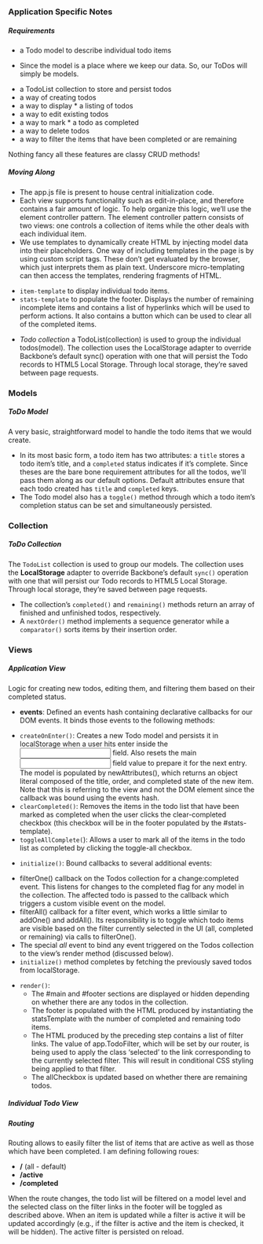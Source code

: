 ### Application Specific Notes

##### Requirements

* a Todo model to describe individual todo items
 - Since the model is a place where we keep our data. So, our ToDos will simply be models.
* a TodoList collection to store and persist todos
* a way of creating todos
* a way to display * a listing of todos
* a way to edit existing todos
* a way to mark * a todo as completed
* a way to delete todos
* a way to filter the items that have been completed or are remaining

Nothing fancy all these features are classy CRUD methods!

##### Moving Along

* The app.js file is present to house central initialization code.
* Each view supports functionality such as edit-in-place, and therefore contains a fair amount of logic. To help organize this logic, we’ll use the element controller pattern. The element controller pattern consists of two views: one controls a collection of items while the other deals with each individual item.
* We use templates to dynamically create HTML by injecting model data into their placeholders. One way of including templates in the page is by using custom script tags. These don’t get evaluated by the browser, which just interprets them as plain text. Underscore micro-templating can then access the templates, rendering fragments of HTML. 
 - `item-template` to display individual todo items.
 - `stats-template` to populate the footer. Displays the number of remaining incomplete items and contains a list of hyperlinks which will be used to perform actions. It also contains a button which can be used to clear all of the completed items.
* *Todo collection* a TodoList(collection) is used to group the individual todos(model). The collection uses the LocalStorage adapter to override Backbone’s default sync() operation with one that will persist the Todo records to HTML5 Local Storage. Through local storage, they’re saved between page requests.

### Models

##### ToDo Model

A very basic, straightforward model to handle the todo items that we would create. 

* In its most basic form, a todo item has two attributes: a `title` stores a todo item’s title, and a `completed` status indicates if it’s complete. Since theses are the bare bone requirement attributes for all the todos, we'll pass them along as our default options. Default attributes ensure that each todo created has `title` and `completed` keys.
* The Todo model also has a `toggle()` method through which a todo item’s completion status can be set and simultaneously persisted.

### Collection

##### ToDo Collection

The `TodoList` collection is used to group our models. The collection uses the **LocalStorage** adapter to override Backbone’s default `sync()` operation with one that will persist our Todo records to HTML5 Local Storage. Through local storage, they’re saved between page requests.

* The collection’s `completed()` and `remaining()` methods return an array of finished and unfinished todos, respectively.
* A `nextOrder()` method implements a sequence generator while a `comparator()` sorts items by their insertion order.


### Views

##### Application View

Logic for creating new todos, editing them, and filtering them based on their completed status.

* **events**: Defined an events hash containing declarative callbacks for our DOM events. It binds those events to the following methods:
 - `createOnEnter()`: Creates a new Todo model and persists it in localStorage when a user hits enter inside the <input/> field. Also resets the main <input/> field value to prepare it for the next entry. The model is populated by newAttributes(), which returns an object literal composed of the title, order, and completed state of the new item. Note that this is referring to the view and not the DOM element since the callback was bound using the events hash.
 - `clearCompleted()`: Removes the items in the todo list that have been marked as completed when the user clicks the clear-completed checkbox (this checkbox will be in the footer populated by the #stats-template).
 - `toggleAllComplete(`): Allows a user to mark all of the items in the todo list as completed by clicking the toggle-all checkbox.

* `initialize()`: Bound callbacks to several additional events:
 - filterOne() callback on the Todos collection for a change:completed event. This listens for changes to the completed flag for any model in the collection. The affected todo is passed to the callback which triggers a custom visible event on the model.
 - filterAll() callback for a filter event, which works a little similar to addOne() and addAll(). Its responsibility is to toggle which todo items are visible based on the filter currently selected in the UI (all, completed or remaining) via calls to filterOne().
 - The special *all* event to bind any event triggered on the Todos collection to the view’s render method (discussed below).
 - `initialize()` method completes by fetching the previously saved todos from localStorage.

* `render()`:
  - The #main and #footer sections are displayed or hidden depending on whether there are any todos in the collection.
  - The footer is populated with the HTML produced by instantiating the statsTemplate with the number of completed and remaining todo items.
  - The HTML produced by the preceding step contains a list of filter links. The value of app.TodoFilter, which will be set by our router, is being used to apply the class ‘selected’ to the link corresponding to the currently selected filter. This will result in conditional CSS styling being applied to that filter.
  - The allCheckbox is updated based on whether there are remaining todos.

##### Individual Todo View

##### Routing
Routing allows to easily filter the list of items that are active as well as those which have been completed. I am defining following roues:
* **/** (all - default)
* **/active**
* **/completed**

When the route changes, the todo list will be filtered on a model level and the selected class on the filter links in the footer will be toggled as described above. When an item is updated while a filter is active it will be updated accordingly (e.g., if the filter is active and the item is checked, it will be hidden). The active filter is persisted on reload.







